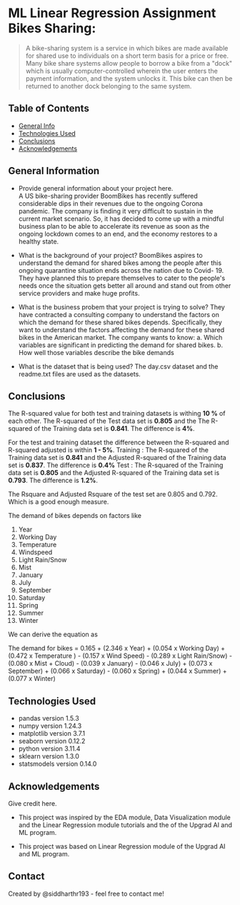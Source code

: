 # ML Linear Regression Assignment Bikes Sharing:
> A bike-sharing system is a service in which bikes are made available for shared use to individuals on a short term basis for a price or free. Many bike share systems allow people to borrow a bike from a "dock" which is usually computer-controlled wherein the user enters the payment information, and the system unlocks it. This bike can then be returned to another dock belonging to the same system.


## Table of Contents
* [General Info](#general-information)
* [Technologies Used](#technologies-used)
* [Conclusions](#conclusions)
* [Acknowledgements](#acknowledgements)

## General Information
- Provide general information about your project here. <br>
	A US bike-sharing provider BoomBikes has recently suffered considerable dips in their revenues due to the ongoing Corona pandemic. The company is finding 
  it very difficult to sustain in the current market scenario. So, it has decided to come up with a mindful business plan to be able to accelerate its 
  revenue as soon as the ongoing lockdown comes to an end, and the economy restores to a healthy state. 
	
- What is the background of your project?
	BoomBikes aspires to understand the demand for shared bikes among the people after this ongoing quarantine situation ends across the nation due to Covid- 
  19. They have planned this to prepare themselves to cater to the people's needs once the situation gets better all around and stand out from other service 
  providers and make huge profits.
	
- What is the business probem that your project is trying to solve?
	They have contracted a consulting company to understand the factors on which the demand for these shared bikes depends. Specifically, they want to 
  understand the factors affecting the demand for these shared bikes in the American market. The company wants to know:
  a. Which variables are significant in predicting the demand for shared bikes.
  b. How well those variables describe the bike demands
	
- What is the dataset that is being used?
	 The day.csv dataset and the readme.txt files are used as the datasets.


## Conclusions

The R-squared value for both test and training datasets is withing **10 %** of each other. 
The R-squared of the Test data set is  **0.805** and the The R-squared of the Training data set is **0.841**. The difference is **4%**.


For the test and training dataset the difference between the R-squared and R-squared adjusted is within **1 - 5%**. 
    Training : 
    The R-squared of the Training data set is **0.841** and the Adjusted R-squared of the Training data set is **0.837**.
    The difference is **0.4%**
    Test : 
    The R-squared of the Training data set is **0.805** and the Adjusted R-squared of the Training data set is **0.793**.
    The difference is **1.2%**.

The Rsquare and Adjusted Rsquare of the test set are 0.805 and 0.792. Which is a good enough measure.

The demand of bikes depends on factors like<br>

1. Year
2. Working Day
3. Temperature
4. Windspeed
5. Light Rain/Snow
6. Mist
7. January
8. July
9. September
10. Saturday
11. Spring
12. Summer
13. Winter

We can derive the equation as

The demand for bikes = 0.165 + (2.346 x Year) + (0.054 x Working Day) + (0.472 x Temperature ) - (0.157 x Wind Speed) 
                       - (0.289 x Light Rain/Snow) - (0.080 x Mist + Cloud) - (0.039 x January) - (0.046 x July) + (0.073 x September) 
                       + (0.066 x Saturday) - (0.060 x Spring) + (0.044 x Summer) + (0.077 x Winter)



## Technologies Used
- pandas version 1.5.3
- numpy version 1.24.3
- matplotlib version 3.7.1
- seaborn version 0.12.2
- python version 3.11.4
- sklearn version 1.3.0
- statsmodels version 0.14.0


<!-- As the libraries versions keep on changing, it is recommended to mention the version of library used in this project -->

## Acknowledgements
Give credit here.
- This project was inspired by the EDA module, Data Visualization module and the Linear Regression module tutorials and the  of the Upgrad AI and ML program.

- This project was based on Linear Regression module of the Upgrad AI and ML program.


## Contact
Created by @siddharthr193 - feel free to contact me!
